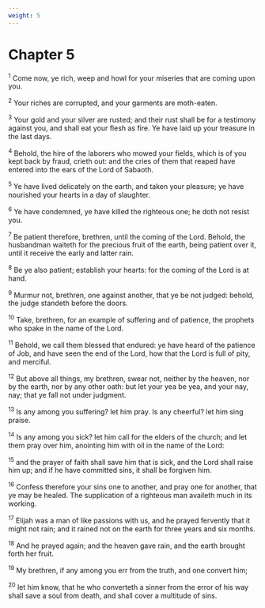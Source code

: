 ```yaml
---
weight: 5
---
```


# Chapter 5

<sup>1</sup> Come now, ye rich, weep and howl for your miseries that are coming upon you. 

<sup>2</sup> Your riches are corrupted, and your garments are moth-eaten. 

<sup>3</sup> Your gold and your silver are rusted; and their rust shall be for a testimony against you, and shall eat your flesh as fire. Ye have laid up your treasure in the last days. 

<sup>4</sup> Behold, the hire of the laborers who mowed your fields, which is of you kept back by fraud, crieth out: and the cries of them that reaped have entered into the ears of the Lord of Sabaoth. 

<sup>5</sup> Ye have lived delicately on the earth, and taken your pleasure; ye have nourished your hearts in a day of slaughter. 

<sup>6</sup> Ye have condemned, ye have killed the righteous one; he doth not resist you. 

<sup>7</sup> Be patient therefore, brethren, until the coming of the Lord. Behold, the husbandman waiteth for the precious fruit of the earth, being patient over it, until it receive the early and latter rain. 

<sup>8</sup> Be ye also patient; establish your hearts: for the coming of the Lord is at hand. 

<sup>9</sup> Murmur not, brethren, one against another, that ye be not judged: behold, the judge standeth before the doors. 

<sup>10</sup> Take, brethren, for an example of suffering and of patience, the prophets who spake in the name of the Lord. 

<sup>11</sup> Behold, we call them blessed that endured: ye have heard of the patience of Job, and have seen the end of the Lord, how that the Lord is full of pity, and merciful. 

<sup>12</sup> But above all things, my brethren, swear not, neither by the heaven, nor by the earth, nor by any other oath: but let your yea be yea, and your nay, nay; that ye fall not under judgment. 

<sup>13</sup> Is any among you suffering? let him pray. Is any cheerful? let him sing praise. 

<sup>14</sup> Is any among you sick? let him call for the elders of the church; and let them pray over him, anointing him with oil in the name of the Lord: 

<sup>15</sup> and the prayer of faith shall save him that is sick, and the Lord shall raise him up; and if he have committed sins, it shall be forgiven him. 

<sup>16</sup> Confess therefore your sins one to another, and pray one for another, that ye may be healed. The supplication of a righteous man availeth much in its working. 

<sup>17</sup> Elijah was a man of like passions with us, and he prayed fervently that it might not rain; and it rained not on the earth for three years and six months. 

<sup>18</sup> And he prayed again; and the heaven gave rain, and the earth brought forth her fruit. 

<sup>19</sup> My brethren, if any among you err from the truth, and one convert him; 

<sup>20</sup> let him know, that he who converteth a sinner from the error of his way shall save a soul from death, and shall cover a multitude of sins. 

